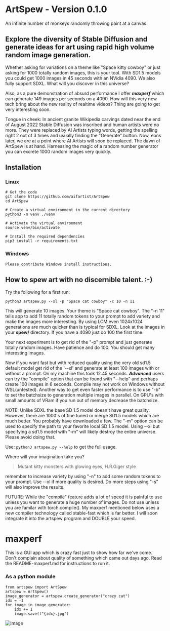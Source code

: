 # ArtSpew - Version 0.1.0
An infinite number of monkeys randomly throwing paint at a canvas

## Explore the diversity of Stable Diffusion and generate ideas for art using rapid high volume random image generation.
Whether asking for variations on a theme like "Space kitty cowboy" or just asking for 1000 totally random images, this is your tool.  With SD1.5 models you could get 1000 images in 45 seconds with an NVidia 4090.  We also fully support SDXL.  What will you discover in this universe?

Also, as a pure demonstration of absurd performance I offer ***maxperf*** which can generate 149 images per seconds on a 4090.  How will this very new tech bring about the new reality of realtime videos?  Thing are going to get very interesting soon.

Tongue in cheek:
In ancient granite Wikipedia carvings dated near the end of August 2022 Stable Diffusion was inscribed and human artists were no more. They were replaced by AI Artists typing words, getting the spelling right 2 out of 3 times and usually finding the "Generate" button.  Now, eons later, we are at a point where AI Artists will soon be replaced.  The dawn of ArtSpew is at hand.  Harnessing the magic of a random number generator you can excrete 1000 random images very quickly.

## Installation

### Linux
```
# Get the code
git clone https://github.com/aifartist/ArtSpew
cd ArtSpew

# Create a virtual environment in the current directory
python3 -m venv ./venv

# Activate the virtual environment
source venv/bin/activate

# Install the required dependencies
pip3 install -r requirements.txt
```
### Windows
```
Please contribute Windows install instructions.
```

## How to spew art with no discernible talent.  :-)

Try the following for a first run:
```
python3 artspew.py --xl -p "Space cat cowboy" -c 10 -n 11
```
This will generate 10 images.  Your theme is "Space cat cowboy".  The "-n 11" tells app to add 11 totally random tokens to your prompt to add variety and make the images more interesting.  By using LCM even 1024x1024 generations are much quicker than is typical for SDXL.  Look at the images in your **spew/** directory.  If you have a 4090 just do 100 the first time.

Your next experiment is to get rid of the "-p" prompt and just generate totally random images.  Have patience and do 100.  You should get many interesting images.

Now if you want fast but with reduced quality using the very old sd1.5 default model get rid of the '--xl' and generate at least 100 images with or without a prompt.  On my machine this took 12.45 seconds.  ***Advanced*** users can try the "compile" option that can be found with "--help" and perhaps create 100 images in 6 seconds.  Compile may not work on Windows without WSL(untested).  Another way to get even faster performance is to use "-b" to set the batchsize to generation multiple images in parallel.  On GPU's with small amounts of VRam if you run out of memory decrease the batchsize.

NOTE: Unlike SDXL the base SD 1.5 model doesn't have great quality.  However, there are 1000's of fine tuned or merge SD1.5 models which are much better.  You probably have downloaded a few.  The "-m" option can be used to specify the path to your favorite local SD 1.5 model.  Using --xl but specifying a sd1.5 model with "-m" will likely destroy the entire universe.  Please avoid doing that.

Use:  `python3 artspew.py --help`
to get the full usage.

Where will your imagination take you?
> Mutant kitty monsters with glowing eyes, H.R.Giger style

remember to increase variety by using "-n" to add some random tokens to your prompt.  Use --xl if more quality is desired.  Do more steps using "-s" will also improve the results.

FUTURE: While the "compile" feature adds a lot of speed it is painful to use unless you want to generate a huge number of images. Do not use unless you are familar with torch.compile().  My maxperf mentioned below uses a new compiler technology called stable-fast which is far better.  I will soon integrate it into the artspew program and DOUBLE your speed.

# maxperf
This is a GUI app which is crazy fast just to show how far we've come.  Don't complain about quality of something which came out days ago.  Read the README-maxperf.md for instructions to run it.


### As a python module

```
from artspew import ArtSpew
artspew = ArtSpew()
image_generator = artspew.create_generator("crazy cat")
idx = -1
for image in image_generator:
    idx += 1
    image.save(f"{idx}.jpg")
```

![image](https://github.com/aifartist/ArtSpew/assets/116415616/f80a5cd9-994f-4134-8e05-f735116bce53)
